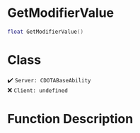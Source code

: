 # GetModifierValue
```lua
float GetModifierValue()
```
# Class
✔️ `Server: CDOTABaseAbility`  
❌ `Client: undefined`  

# Function Description


